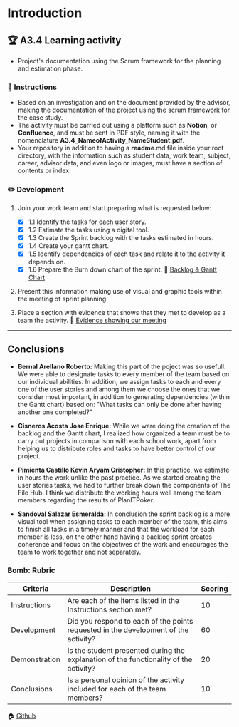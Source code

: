 # Introduction

## 🏆 A3.4 Learning activity

- Project's documentation using the Scrum framework for the planning and estimation phase.

### 📘 Instructions

 - Based on an investigation and on the document provided by the advisor, making the documentation of the project using the scrum framework for the case study.
- The activity must be carried out using a platform such as **Notion**, or
**Confluence**, and must be sent in PDF style, naming it with the nomenclature
**A3.4_NameofActivity_NameStudent.pdf**. 
- Your repository in addition to having a **readme**.md file inside your root directory, with the information such as student data, work team, subject, career, advisor data, and even
logo or images, must have a section of contents or index.

### ✏️ Development

1. Join your work team and start preparing what is requested below:

   - [x] 1.1 Identify the tasks for each user story.
   - [x] 1.2 Estimate the tasks using a digital tool.
   - [x] 1.3 Create the Sprint backlog with the tasks estimated in hours.
   - [x] 1.4 Create your gantt chart.
   - [x] 1.5 Identify dependencies of each task and relate it to the activity it depends on.
    - [x] 1.6 Prepare the Burn down chart of the sprint.
:pencil: [Backlog & Gantt Chart](https://github.com/Bernal03/AnalisisAvanzado_Repositorio_Bernal/blob/main/pdf/HW-57769999-250621-2145.pdf)
2. Present this information making use of visual and graphic tools within the meeting of sprint planning.
3. Place a section with evidence that shows that they met to develop as a team the activity.
:pencil: [Evidence showing our meeting](https://github.com/Bernal03/AnalisisAvanzado_Repositorio_Bernal/blob/main/pdf/EvidenciaHallucinate.pdf)

___

## Conclusions 

*  **Bernal Arellano Roberto:** Making this part of the poject was so usefull. We were able to designate tasks to every member of the team based on our individual abilities. In addition, we assign tasks to each and every one of the user stories and among them we choose the ones that we consider most important, in addition to generating dependencies (within the Gantt chart) based on: "What tasks can only be done after having another one completed?"
  
*  **Cisneros Acosta Jose Enrique:** While we were doing the creation of the backlog and the Gantt chart, I realized how organized a team must be to carry out projects in comparison with each school work, apart from helping us to distribute roles and tasks to have better control of our project.
  
*  **Pimienta Castillo Kevin Aryam Cristopher:** In this practice, we estimate in hours the work unlike the past practice. As we started creating the user stories tasks, we had to further break down the components of The File Hub. I think we distribute the working hours well among the team members regarding the results of PlanITPoker.

*  **Sandoval Salazar Esmeralda:** In conclusion the sprint backlog is a more visual tool when assigning tasks to each member of the team, this aims to finish all tasks in a timely manner and that the workload for each member is less, on the other hand having a backlog sprint creates coherence and focus on the objectives of the work and encourages the team to work together and not separately.

### Bomb: Rubric

| Criteria | Description | Scoring |
| ------------- | -------------------------------------------------------------------------------------------- | ------- |
| Instructions | Are each of the items listed in the Instructions section met?  | 10 | 
| Development | Did you respond to each of the points requested in the development of the activity?| 60 | 
| Demonstration | Is the student presented during the explanation of the functionality of the activity?  | 20 | 
| Conclusions | Is a personal opinion of the activity included for each of the team members? | 10 | 

🏠 [Github](https://github.com/Bernal03/AnalisisAvanzado_Repositorio_Bernal)
